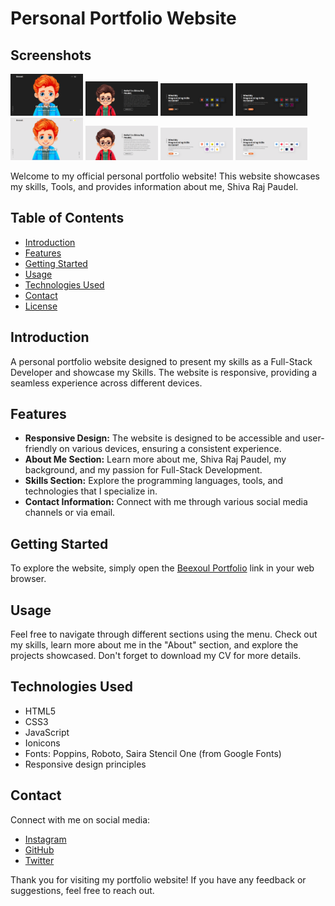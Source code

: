  # Personal Portfolio Website

## Screenshots

<img src="./Screenshot/ScreenShot_Dark_Theme_1.png" width="23%"></img> <img src="./screenshot/ScreenShot_Dark_Theme_2.png" width="23%"></img> <img src="./screenshot/ScreenShot_Dark_Theme_3.png" width="23%"></img> <img src="./Screenshot/ScreenShot_Dark_Theme_4.png" width="23%"></img> <img src="./screenshot/ScreenShot_White_Theme_1.png" width="23%"></img> <img src="./screenshot/ScreenShot_White_Theme_2.png" width="23%"></img> <img src="./screenshot/ScreenShot_White_Theme_3.png" width="23%"></img> <img src="./screenshot/ScreenShot_White_Theme_4.png" width="23%"></img> 

Welcome to my official personal portfolio website! This website showcases my skills, Tools, and provides information about me, Shiva Raj Paudel.

## Table of Contents

- [Introduction](#introduction)
- [Features](#features)
- [Getting Started](#getting-started)
- [Usage](#usage)
- [Technologies Used](#technologies-used)
- [Contact](#contact)
- [License](#license)

## Introduction
A personal portfolio website designed to present my skills as a Full-Stack Developer and showcase my Skills. The website is responsive, providing a seamless experience across different devices.

## Features

- **Responsive Design:** The website is designed to be accessible and user-friendly on various devices, ensuring a consistent experience.
- **About Me Section:** Learn more about me, Shiva Raj Paudel, my background, and my passion for Full-Stack Development.
- **Skills Section:** Explore the programming languages, tools, and technologies that I specialize in.
- **Contact Information:** Connect with me through various social media channels or via email.

## Getting Started

To explore the website, simply open the [Beexoul Portfolio](shivarajpaudel.com.np) link in your web browser.

## Usage

Feel free to navigate through different sections using the menu. Check out my skills, learn more about me in the "About" section, and explore the projects showcased. Don't forget to download my CV for more details.

## Technologies Used

- HTML5
- CSS3
- JavaScript
- Ionicons
- Fonts: Poppins, Roboto, Saira Stencil One (from Google Fonts)
- Responsive design principles

## Contact

Connect with me on social media:
- [Instagram](https://www.instagram.com/not_beexoul/)
- [GitHub](https://github.com/Beexoul)
- [Twitter](https://twitter.com/shivarajpaudel_)


Thank you for visiting my portfolio website! If you have any feedback or suggestions, feel free to reach out.